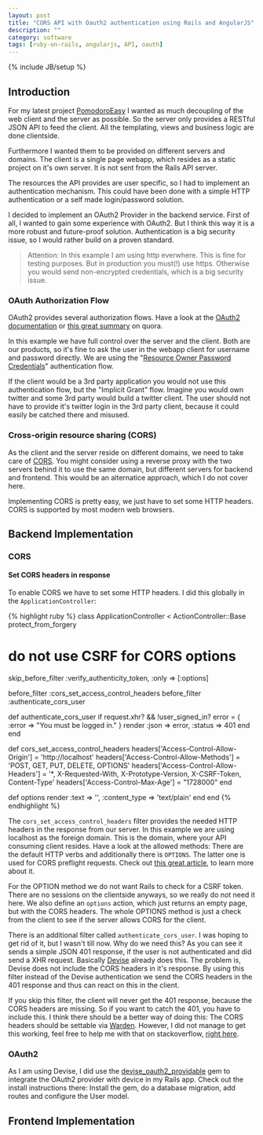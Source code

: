 ```yaml
---
layout: post
title: "CORS API with Oauth2 authentication using Rails and AngularJS"
description: ""
category: software
tags: [ruby-on-rails, angularjs, API, oauth]
---
```

{% include JB/setup %}

## Introduction

For my latest project [PomodoroEasy][pomodoroeasy] I wanted as much
decoupling of the web client and the server as possible. So the server
only provides a RESTful JSON API to feed the client. All the templating,
views and business logic are done clientside.

[pomodoroeasy]: http://www.pomodoroeasy.com/

Furthermore I wanted them to be provided on different servers and
domains. The client is a single page webapp, which resides as a static
project on it's own server. It is not sent from the Rails API server.

The resources the API provides are user specific, so I had to implement
an authentication mechanism. This could have been done with a simple HTTP
authentication or a self made login/password solution.

I decided to implement an OAuth2 Provider in the backend service. First
of all, I wanted to gain some experience with OAuth2. But I think this
way it is a more robust and future-proof solution. Authentication is a
big security issue, so I would rather build on a proven standard.

> Attention: In this example I am using http everwhere. This is fine for
> testing purposes. But in production you must(!) use https. Otherwise
> you would send non-encrypted credentials, which is a big security
> issue.

### OAuth Authorization Flow

OAuth2 provides several authorization flows. Have a look at the [OAuth2
documentation][oauth2draft] or [this great summary][oauth2quora] on
quora.

In this example we have full control over the server and the client.
Both are our products, so it's fine to ask the user in the webapp client
for username and password directly. We are using the "[Resource Owner
Password Credentials][resourceownerdraft]" authentication flow.

If the client would be a 3rd party application you would not use this
authentication flow, but the "Implicit Grant" flow. Imagine you would
own twitter and some 3rd party would build a twitter client. The user
should not have to provide it's twitter login in the 3rd party client,
because it could easily be catched there and misused.

[oauth2draft]: http://tools.ietf.org/html/draft-ietf-oauth-v2-28
[resourceownerdraft]: http://tools.ietf.org/html/draft-ietf-oauth-v2-28#section-1.3.3
[oauth2quora]: http://www.quora.com/OAuth-2-0/How-does-OAuth-2-0-work

### Cross-origin resource sharing (CORS)

As the client and the server reside on different domains, we need to
take care of [CORS][corswiki]. You might consider using a reverse proxy
with the two servers behind it to use the same domain, but different
servers for backend and frontend. This would be an alternatice approach,
which I do not cover here.

Implementing CORS is pretty easy, we just have to set some HTTP headers.
CORS is supported by most modern web browsers.

[corswiki]: http://en.wikipedia.org/wiki/Cross-origin_resource_sharing

## Backend Implementation

### CORS

#### Set CORS headers in response
To enable CORS we have to set some HTTP headers. I did this globally in
the `ApplicationController`:

{% highlight ruby %}
class ApplicationController < ActionController::Base
  protect_from_forgery
  # do not use CSRF for CORS options
  skip_before_filter :verify_authenticity_token, :only => [:options]

  before_filter :cors_set_access_control_headers
  before_filter :authenticate_cors_user

  def authenticate_cors_user
    if request.xhr? && !user_signed_in?
      error = { :error => "You must be logged in." }
      render :json => error, :status => 401
    end
  end

  def cors_set_access_control_headers
    headers['Access-Control-Allow-Origin'] = 'http://localhost'
    headers['Access-Control-Allow-Methods'] = 'POST, GET, PUT, DELETE, OPTIONS'
    headers['Access-Control-Allow-Headers'] = '*, X-Requested-With, X-Prototype-Version, X-CSRF-Token, Content-Type'
    headers['Access-Control-Max-Age'] = "1728000"
  end

  def options 
    render :text => '', :content_type => 'text/plain'
  end
end
{% endhighlight %}

The `cors_set_access_control_headers` filter
provides the needed HTTP headers in the response from our server. In
this example we are using localhost as the foreign domain. This is the
domain, where your API consuming client resides. Have a look at the
allowed methods: There are the default HTTP verbs and additionally there
is `OPTIONS`. The latter one is used for CORS preflight requests. Check
out [this great article][corsarticle], to learn more about it.

[corsarticle]: http://www.nczonline.net/blog/2010/05/25/cross-domain-ajax-with-cross-origin-resource-sharing/

For the OPTION method we do not want Rails to check for a CSRF token.
There are no sessions on the clientside anyways, so we really do not
need it here. We also define an `options` action, which just returns an
empty page, but with the CORS headers. The whole OPTIONS method is just
a check from the client to see if the server allows CORS for the client.

There is an additional filter called `authenticate_cors_user`. I was
hoping to get rid of it, but I wasn't till now. Why do we need this? As
you can see it sends a simple JSON 401 response, if the user is not
authenticated and did send a XHR request. Basically [Devise][devise] already does
this. The problem is, Devise does not include the CORS headers in it's
response. By using this filter instead of the Devise authentication we
send the CORS headers in the 401 response and thus can react on this in
the client.

[devise]: https://github.com/plataformatec/devise/

If you skip this filter, the client will never get the 401 response,
because the CORS headers are missing. So if you want to catch the 401,
you have to include this. I think there should be a better way of doing
this: The CORS headers should be settable via [Warden][warden]. However,
I did not manage to get this working, feel free to help me with that on
stackoverflow, [right here][stackoverflowwarden].

[stackoverflowwarden]: http://stackoverflow.com/questions/11177079/how-to-send-cors-headers-with-devise-if-user-not-authorized-401-response

[warden]: https://github.com/hassox/warden/

### OAuth2
As I am using Devise, I did use the
[devise_oauth2_providable][oauth2providablegem] gem to
integrate the OAuth2 provider with device in my Rails app.
Check out the install instructions there: Install the gem, do a database
migration, add routes and configure the User model.

[oauth2providablegem]: https://github.com/socialcast/devise_oauth2_providable


## Frontend Implementation

